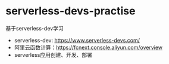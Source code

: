 # serverless-devs-practise

基于serverless-dev学习

- serverless-dev: https://www.serverless-devs.com/
- 阿里云函数计算：https://fcnext.console.aliyun.com/overview
- serverless应用创建、开发、部署